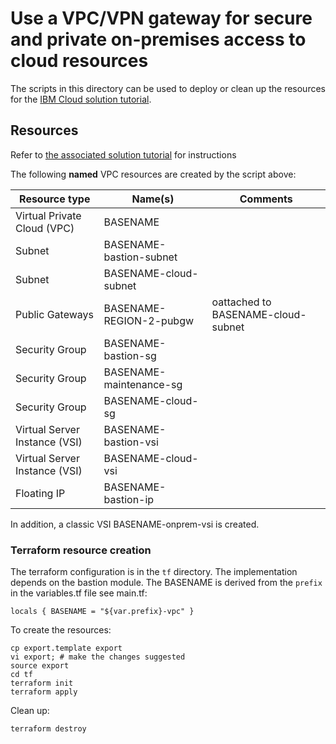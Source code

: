 # Use a VPC/VPN gateway for secure and private on-premises access to cloud resources

The scripts in this directory can be used to deploy or clean up the resources for the [IBM Cloud solution tutorial](https://cloud.ibm.com/docs/tutorials?topic=solution-tutorials-vpc-site2site-vpn#vpc-site2site-vpn).



## Resources

Refer to [the associated solution tutorial](https://cloud.ibm.com/docs/tutorials?topic=solution-tutorials-vpc-site2site-vpn#create-vpc) for instructions

The following **named** VPC resources are created by the script above:

| Resource type| Name(s) | Comments |
|--------------|------|----------|
| Virtual Private Cloud (VPC) | BASENAME | |
| Subnet | BASENAME-bastion-subnet|  |
| Subnet | BASENAME-cloud-subnet| |
| Public Gateways | BASENAME-REGION-2-pubgw | oattached to BASENAME-cloud-subnet |
| Security Group | BASENAME-bastion-sg | |
| Security Group | BASENAME-maintenance-sg | |
| Security Group | BASENAME-cloud-sg | |
| Virtual Server Instance (VSI) | BASENAME-bastion-vsi | |
| Virtual Server Instance (VSI) | BASENAME-cloud-vsi | |
| Floating IP | BASENAME-bastion-ip | |

In addition, a classic VSI BASENAME-onprem-vsi is created.

### Terraform resource creation
The terraform configuration is in the `tf` directory. The implementation depends on the bastion module. The BASENAME is derived from the `prefix` in the variables.tf file see main.tf:
```
locals { BASENAME = "${var.prefix}-vpc" }
```

To create the resources:

```
cp export.template export
vi export; # make the changes suggested
source export
cd tf
terraform init
terraform apply
```

Clean up:
```
terraform destroy
```
